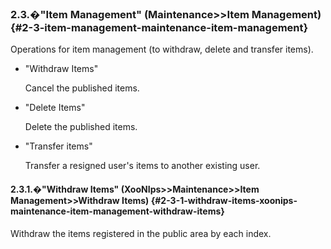 ### 2.3.�&quot;Item Management&quot; (Maintenance&gt;&gt;Item Management) {#2-3-item-management-maintenance-item-management}

Operations for item management (to withdraw, delete and transfer items).

*   &quot;Withdraw Items&quot;

    Cancel the published items.

*   &quot;Delete Items&quot;

    Delete the published items.

*   &quot;Transfer items&quot;

    Transfer a resigned user&#039;s items to another existing user.

#### 2.3.1.�&quot;Withdraw Items&quot; (XooNIps&gt;&gt;Maintenance&gt;&gt;Item Management&gt;&gt;Withdraw Items) {#2-3-1-withdraw-items-xoonips-maintenance-item-management-withdraw-items}

Withdraw the items registered in the public area by each index.